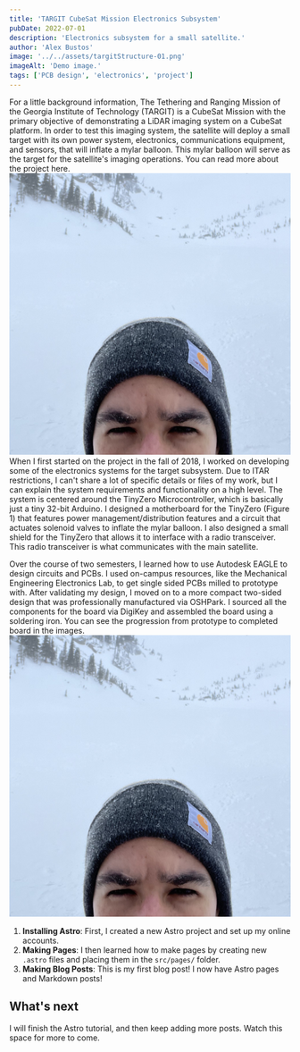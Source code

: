 ```yaml
---
title: 'TARGIT CubeSat Mission Electronics Subsystem'
pubDate: 2022-07-01
description: 'Electronics subsystem for a small satellite.'
author: 'Alex Bustos'
image: '../../assets/targitStructure-01.png'
imageAlt: 'Demo image.'
tags: ['PCB design', 'electronics', 'project']
---
```


For a little background information, The Tethering and Ranging Mission of the Georgia Institute of Technology (TARGIT) is a CubeSat Mission with the primary objective of demonstrating a LiDAR imaging system on a CubeSat platform. In order to test this imaging system, the satellite will deploy a small target with its own power system, electronics, communications equipment, and sensors, that will inflate a mylar balloon. This mylar balloon will serve as the target for the satellite's imaging operations. You can read more about the project here.
![alt text](../../assets/demo_image.jpeg 'title')
When I first started on the project in the fall of 2018, I worked on developing some of the electronics systems for the target subsystem. Due to ITAR restrictions, I can't share a lot of specific details or files of my work, but I can explain the system requirements and functionality on a high level. The system is centered around the TinyZero Microcontroller, which is basically just a tiny 32-bit Arduino. I designed a motherboard for the TinyZero (Figure 1) that features power management/distribution features and a circuit that actuates solenoid valves to inflate the mylar balloon. I also designed a small shield for the TinyZero that allows it to interface with a radio transceiver. This radio transceiver is what communicates with the main satellite.

Over the course of two semesters, I learned how to use Autodesk EAGLE to design circuits and PCBs. I used on-campus resources, like the Mechanical Engineering Electronics Lab, to get single sided PCBs milled to prototype with. After validating my design, I moved on to a more compact two-sided design that was professionally manufactured via OSHPark. I sourced all the components for the board via DigiKey and assembled the board using a soldering iron. You can see the progression from prototype to completed board in the images.
![alt text](../../assets/demo_image.jpeg 'title')

1. **Installing Astro**: First, I created a new Astro project and set up my online accounts.
2. **Making Pages**: I then learned how to make pages by creating new `.astro` files and placing them in the `src/pages/` folder.
3. **Making Blog Posts**: This is my first blog post! I now have Astro pages and Markdown posts!

## What's next

I will finish the Astro tutorial, and then keep adding more posts. Watch this space for more to come.
